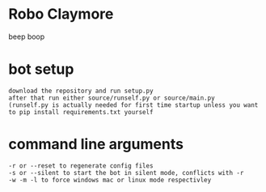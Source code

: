 # Robo Claymore
beep boop

# bot setup
```
download the repository and run setup.py
after that run either source/runself.py or source/main.py
(runself.py is actually needed for first time startup unless you want to pip install requirements.txt yourself
```
# command line arguments
```
-r or --reset to regenerate config files
-s or --silent to start the bot in silent mode, conflicts with -r
-w -m -l to force windows mac or linux mode respectivley
```
